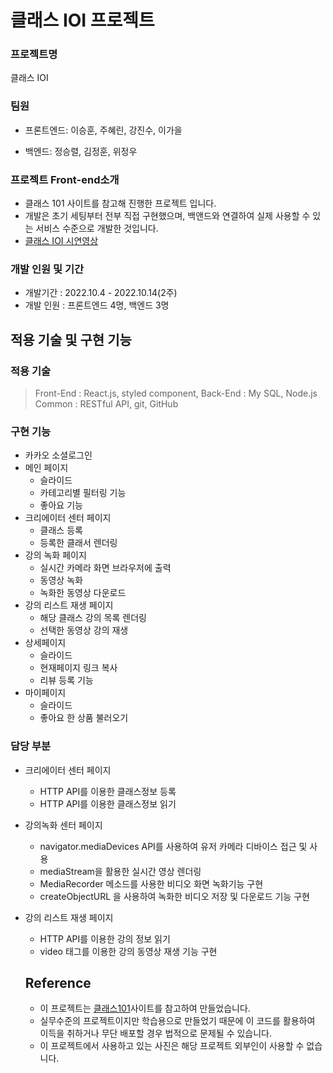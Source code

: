 # 클래스 IOI 프로젝트


### 프로젝트명

클래스 IOI

### 팀원

- 프론트엔드: 이승훈, 주혜린, 강진수, 이가을

- 백엔드: 정승렬, 김정훈, 위정우

### 프로젝트 Front-end소개

- 클래스 101 사이트를 참고해 진행한 프로젝트 입니다.
- 개발은 초기 세팅부터 전부 직접 구현했으며, 백앤드와 연결하여 실제 사용할 수 있는 서비스 수준으로 개발한 것입니다.
- [클래스 IOI 시연영상](https://youtu.be/ggKWn5Ho6kc)

### **개발 인원 및 기간**

- 개발기간 : 2022.10.4 - 2022.10.14(2주)
- 개발 인원 : 프론트엔드 4명, 백엔드 3명

## **적용 기술 및 구현 기능**

### **적용 기술**

> Front-End : React.js, styled component, 
> Back-End : My SQL, Node.js
> Common : RESTful API, git, GitHub

### **구현 기능**

- 카카오 소셜로그인
- 메인 페이지
    - 슬라이드
    - 카테고리별 필터링 기능
    - 좋아요 기능 
- 크리에이터 센터 페이지
    - 클래스 등록
    - 등록한 클래서 렌더링
- 강의 녹화 페이지
    - 실시간 카메라 화면 브라우저에 출력
    - 동영상 녹화
    - 녹화한 동영상 다운로드
- 강의 리스트 재생 페이지
    - 해당 클래스 강의 목록 렌더링 
    - 선택한 동영상 강의 재생
- 상세페이지
    - 슬라이드
    - 현재페이지 링크 복사
    - 리뷰 등록 기능
- 마이페이지
    - 슬라이드
    - 좋아요 한 상품 불러오기
    
    
### **담당 부분**

- 크리에이터 센터 페이지
    - HTTP API를 이용한 클래스정보 등록
    - HTTP API를 이용한 클래스정보 읽기
- 강의녹화 센터 페이지
    - navigator.mediaDevices API를 사용하여 유저 카메라 디바이스 접근 및 사용 
    - mediaStream을 활용한 실시간 영상 렌더링 
    - MediaRecorder 메소드를 사용한 비디오 화면 녹화기능 구현
    - createObjectURL 을 사용하여 녹화한 비디오 저장 및 다운로드 기능 구현 
- 강의 리스트 재생 페이지 
    - HTTP API를 이용한 강의 정보 읽기
    - video 태그를 이용한 강의 동영상 재생 기능 구현
    
    ## **Reference**

    - 이 프로젝트는 [클래스101](https://class101.net/)사이트를 참고하여 만들었습니다.
    - 실무수준의 프로젝트이지만 학습용으로 만들었기 때문에 이 코드를 활용하여 이득을 취하거나 무단 배포할 경우 법적으로 문제될 수 있습니다.
    - 이 프로젝트에서 사용하고 있는 사진은 해당 프로젝트 외부인이 사용할 수 없습니다.
